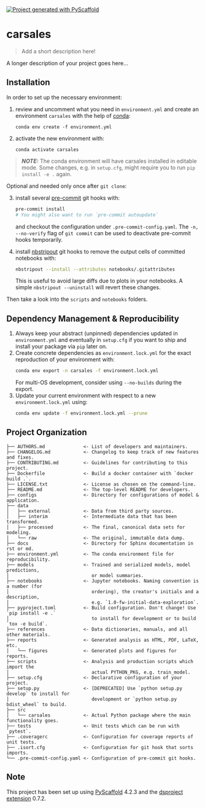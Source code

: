 [![Project generated with PyScaffold](https://img.shields.io/badge/-PyScaffold-005CA0?logo=pyscaffold)](https://pyscaffold.org/)
<!-- These are examples of badges you might also want to add to your README. Update the URLs accordingly.
[![Built Status](https://api.cirrus-ci.com/github/<USER>/carsales.svg?branch=main)](https://cirrus-ci.com/github/<USER>/carsales)
[![ReadTheDocs](https://readthedocs.org/projects/carsales/badge/?version=latest)](https://carsales.readthedocs.io/en/stable/)
[![Coveralls](https://img.shields.io/coveralls/github/<USER>/carsales/main.svg)](https://coveralls.io/r/<USER>/carsales)
[![PyPI-Server](https://img.shields.io/pypi/v/carsales.svg)](https://pypi.org/project/carsales/)
[![Conda-Forge](https://img.shields.io/conda/vn/conda-forge/carsales.svg)](https://anaconda.org/conda-forge/carsales)
[![Monthly Downloads](https://pepy.tech/badge/carsales/month)](https://pepy.tech/project/carsales)
[![Twitter](https://img.shields.io/twitter/url/http/shields.io.svg?style=social&label=Twitter)](https://twitter.com/carsales)
-->

# carsales

> Add a short description here!

A longer description of your project goes here...

## Installation

In order to set up the necessary environment:

1. review and uncomment what you need in `environment.yml` and create an environment `carsales` with the help of [conda]:
   ```
   conda env create -f environment.yml
   ```
2. activate the new environment with:
   ```
   conda activate carsales
   ```

> **_NOTE:_**  The conda environment will have carsales installed in editable mode.
> Some changes, e.g. in `setup.cfg`, might require you to run `pip install -e .` again.


Optional and needed only once after `git clone`:

3. install several [pre-commit] git hooks with:
   ```bash
   pre-commit install
   # You might also want to run `pre-commit autoupdate`
   ```
   and checkout the configuration under `.pre-commit-config.yaml`.
   The `-n, --no-verify` flag of `git commit` can be used to deactivate pre-commit hooks temporarily.

4. install [nbstripout] git hooks to remove the output cells of committed notebooks with:
   ```bash
   nbstripout --install --attributes notebooks/.gitattributes
   ```
   This is useful to avoid large diffs due to plots in your notebooks.
   A simple `nbstripout --uninstall` will revert these changes.


Then take a look into the `scripts` and `notebooks` folders.

## Dependency Management & Reproducibility

1. Always keep your abstract (unpinned) dependencies updated in `environment.yml` and eventually
   in `setup.cfg` if you want to ship and install your package via `pip` later on.
2. Create concrete dependencies as `environment.lock.yml` for the exact reproduction of your
   environment with:
   ```bash
   conda env export -n carsales -f environment.lock.yml
   ```
   For multi-OS development, consider using `--no-builds` during the export.
3. Update your current environment with respect to a new `environment.lock.yml` using:
   ```bash
   conda env update -f environment.lock.yml --prune
   ```
## Project Organization

```
├── AUTHORS.md              <- List of developers and maintainers.
├── CHANGELOG.md            <- Changelog to keep track of new features and fixes.
├── CONTRIBUTING.md         <- Guidelines for contributing to this project.
├── Dockerfile              <- Build a docker container with `docker build .`.
├── LICENSE.txt             <- License as chosen on the command-line.
├── README.md               <- The top-level README for developers.
├── configs                 <- Directory for configurations of model & application.
├── data
│   ├── external            <- Data from third party sources.
│   ├── interim             <- Intermediate data that has been transformed.
│   ├── processed           <- The final, canonical data sets for modeling.
│   └── raw                 <- The original, immutable data dump.
├── docs                    <- Directory for Sphinx documentation in rst or md.
├── environment.yml         <- The conda environment file for reproducibility.
├── models                  <- Trained and serialized models, model predictions,
│                              or model summaries.
├── notebooks               <- Jupyter notebooks. Naming convention is a number (for
│                              ordering), the creator's initials and a description,
│                              e.g. `1.0-fw-initial-data-exploration`.
├── pyproject.toml          <- Build configuration. Don't change! Use `pip install -e .`
│                              to install for development or to build `tox -e build`.
├── references              <- Data dictionaries, manuals, and all other materials.
├── reports                 <- Generated analysis as HTML, PDF, LaTeX, etc.
│   └── figures             <- Generated plots and figures for reports.
├── scripts                 <- Analysis and production scripts which import the
│                              actual PYTHON_PKG, e.g. train_model.
├── setup.cfg               <- Declarative configuration of your project.
├── setup.py                <- [DEPRECATED] Use `python setup.py develop` to install for
│                              development or `python setup.py bdist_wheel` to build.
├── src
│   └── carsales            <- Actual Python package where the main functionality goes.
├── tests                   <- Unit tests which can be run with `pytest`.
├── .coveragerc             <- Configuration for coverage reports of unit tests.
├── .isort.cfg              <- Configuration for git hook that sorts imports.
└── .pre-commit-config.yaml <- Configuration of pre-commit git hooks.
```

<!-- pyscaffold-notes -->

## Note

This project has been set up using [PyScaffold] 4.2.3 and the [dsproject extension] 0.7.2.

[conda]: https://docs.conda.io/
[pre-commit]: https://pre-commit.com/
[Jupyter]: https://jupyter.org/
[nbstripout]: https://github.com/kynan/nbstripout
[Google style]: http://google.github.io/styleguide/pyguide.html#38-comments-and-docstrings
[PyScaffold]: https://pyscaffold.org/
[dsproject extension]: https://github.com/pyscaffold/pyscaffoldext-dsproject
